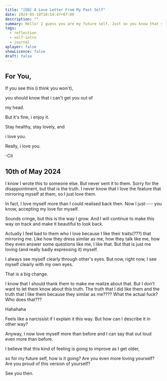 ```yaml
---
title: "[EN] A Love Letter From My Past Self"
date: 2024-05-10T18:54:47+07:00
description: ""
summary: Hello! I guess you are my future self. Just so you know that your past self is really love you. So I wrote you this.
tags:
  - reflection
  - self-intro
  - journal
aplayer: false
showLicence: false
draft: false
---
```


## For You, 

If you see this (i think you won't), 

you should know that i can't get you out of 

my head. 

But it's fine, i enjoy it. 

Stay healthy, stay lovely, and 

i love you.

Really, i love you.


-Cit

## 10th of May 2024

I know I wrote this to someone else. But never sent it to them. Sorry for the disappointment, but that is the truth. I never know that I love the feature that mirroring myself at them, so I just love them.

In fact, I love myself more than I could realised back then. Now I just---- you know, accepting my love for myself. 

Sounds cringe, but this is the way I grow. And I will continue to make this way on track and make it beautiful to look back.

Actually I feel bad to them who I love because I like their traits(???) that mirroring me. Like how they dress similar as me, how they talk like me, how they even answer some questions like me, I like that. But that is just me loving (and really badly expressing it) myself. 

I always see myself clearly through other's eyes. But now, right now, I see myself clearly with my own eyes.

That is a big change.

I know that I should thank them to make me realize about that. But I don't want to let them know about this truth. The truth that I did like them and the truth that I like them because they similar as me???? What the actual fuck? Who does that???

Hahahaha

Feels like a narcissist if I explain it this way. But how can I describe it in other way?

Anyway, I now love myself more than before and I can say that out loud even more than before. 

I believe that this kind of feeling is going to improve as I get older,

so for my future self, how is it going? Are you even more loving yourself? Are you proud of this version of yourself?


See you then.

